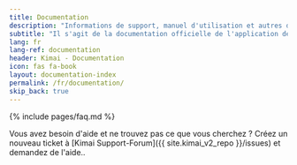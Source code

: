 ```yaml
---
title: Documentation
description: "Informations de support, manuel d'utilisation et autres documents pour le système d'enregistrement des temps Kimai"
subtitle: "Il s'agit de la documentation officielle de l'application de suivi du temps Kimai"
lang: fr
lang-ref: documentation
header: Kimai - Documentation
icon: fas fa-book
layout: documentation-index
permalink: /fr/documentation/
skip_back: true
---
```


{% include pages/faq.md %}

Vous avez besoin d'aide et ne trouvez pas ce que vous cherchez ?
Créez un nouveau ticket à [Kimai Support-Forum]({{ site.kimai_v2_repo }}/issues) et demandez de l'aide..
